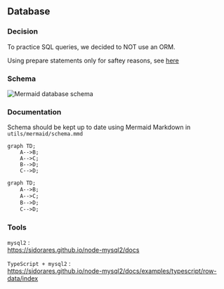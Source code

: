 ## Database
### Decision
To practice SQL queries, we decided to NOT use an ORM.

Using prepare statements only for saftey reasons, see [here](https://sidorares.github.io/node-mysql2/docs#using-prepared-statements)

### Schema
<picture>
  <source media="(prefers-color-scheme: dark)" srcset="../utils/mermaid/dark.png">
  <img alt="Mermaid database schema" src="../utils/mermaid/light.png">
</picture>

### Documentation
Schema should be kept up to date using Mermaid Markdown in `utils/mermaid/schema.mmd`

```mermaid
graph TD;
    A-->B;
    A-->C;
    B-->D;
    C-->D;
```

```mmd
graph TD;
    A-->B;
    A-->C;
    B-->D;
    C-->D;
```


### Tools
`mysql2` :  
https://sidorares.github.io/node-mysql2/docs


`TypeScript + mysql2` :  
https://sidorares.github.io/node-mysql2/docs/examples/typescript/row-data/index